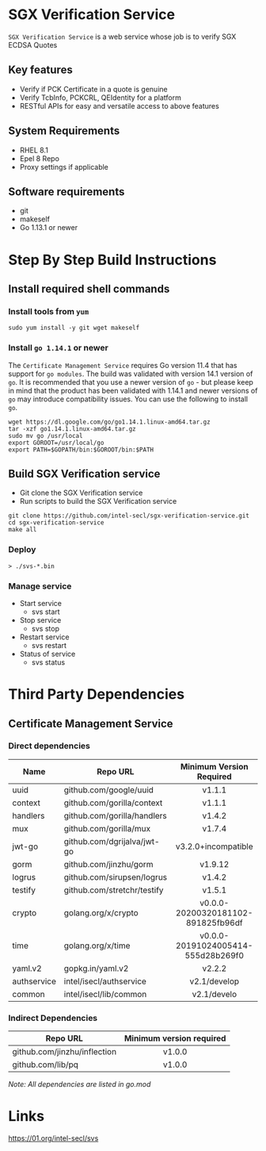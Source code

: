 # SGX Verification Service

`SGX Verification Service` is a web service whose job is to verify SGX ECDSA Quotes

## Key features
- Verify if PCK Certificate in a quote is genuine
- Verify TcbInfo, PCKCRL, QEIdentity for a platform
- RESTful APIs for easy and versatile access to above features

## System Requirements
- RHEL 8.1
- Epel 8 Repo
- Proxy settings if applicable

## Software requirements
- git
- makeself
- Go 1.13.1 or newer

# Step By Step Build Instructions

## Install required shell commands

### Install tools from `yum`
```shell
sudo yum install -y git wget makeself
```

### Install `go 1.14.1` or newer
The `Certificate Management Service` requires Go version 11.4 that has support for `go modules`. The build was validated with version 14.1 version of `go`. It is recommended that you use a newer version of `go` - but please keep in mind that the product has been validated with 1.14.1 and newer versions of `go` may introduce compatibility issues. You can use the following to install `go`.
```shell
wget https://dl.google.com/go/go1.14.1.linux-amd64.tar.gz
tar -xzf go1.14.1.linux-amd64.tar.gz
sudo mv go /usr/local
export GOROOT=/usr/local/go
export PATH=$GOPATH/bin:$GOROOT/bin:$PATH
```

## Build SGX Verification service

- Git clone the SGX Verification service
- Run scripts to build the SGX Verification service

```shell
git clone https://github.com/intel-secl/sgx-verification-service.git
cd sgx-verification-service
make all
```

### Deploy
```console
> ./svs-*.bin
```

### Manage service
* Start service
    * svs start
* Stop service
    * svs stop
* Restart service
    * svs restart
* Status of service
    * svs status

# Third Party Dependencies

## Certificate Management Service

### Direct dependencies

| Name        | Repo URL                    | Minimum Version Required           |
| ----------- | --------------------------- | :--------------------------------: |
| uuid        | github.com/google/uuid      | v1.1.1                             |
| context     | github.com/gorilla/context  | v1.1.1                             |
| handlers    | github.com/gorilla/handlers | v1.4.2                             |
| mux         | github.com/gorilla/mux      | v1.7.4                             |
| jwt-go      | github.com/dgrijalva/jwt-go | v3.2.0+incompatible                |
| gorm        | github.com/jinzhu/gorm      | v1.9.12                            |
| logrus      | github.com/sirupsen/logrus  | v1.4.2                             |
| testify     | github.com/stretchr/testify | v1.5.1                             |
| crypto      | golang.org/x/crypto         | v0.0.0-20200320181102-891825fb96df
| time        | golang.org/x/time           | v0.0.0-20191024005414-555d28b269f0 |
| yaml.v2     | gopkg.in/yaml.v2            | v2.2.2                             |
| authservice | intel/isecl/authservice     | v2.1/develop                       |
| common      | intel/isecl/lib/common      | v2.1/develo                        |

### Indirect Dependencies

| Repo URL                     | Minimum version required           |
| -----------------------------| :--------------------------------: |
| github.com/jinzhu/inflection | v1.0.0                             |
| github.com/lib/pq            | v1.0.0                             |

*Note: All dependencies are listed in go.mod*

# Links
https://01.org/intel-secl/svs
